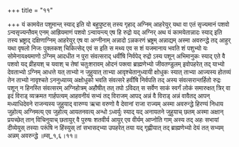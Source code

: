 +++
title = "११"

+++
यं कामयेत पशुमान्त् स्याद् इति यो बहुपुष्टस् तस्य गृहाद् अग्निम् आहरेयुर् यथा वा एतं सृज्यमानं पशवो ऽन्वसृज्यन्तैवम् एनम् आह्रियमाणं पशवो ऽन्वायन्त्य् एष हि रुद्रो यद् अग्निर् अथ यं कामयेतान्नादः स्याद् इति तस्य भ्रष्ट्राद् दक्षिणाग्निम् आहरेयुर् एष वा अग्नीनाम् अन्नादो ऽन्नकरणं भ्रष्ट्रम् अन्नाद्यम् अस्मा अवरुन्द्धे तद् आहुर् यथा वृषलो निजः पुक्लकश् चिकित्सेद् एवं स इति स मथ्य एव स शं यजमानाय भवति शं पशुभ्यो यः सोमेनायक्ष्यमाणो ऽग्निम् आदधीत न पुरा संवत्सराद् धवींषि निर्वपेद् रुद्रो ऽस्य पशून् अभिमानुकः स्याद् एते वै पशवो यद् व्रीहयश् च यवाश् च तेषां चतुःशरावम् ओदनं पक्त्वा ब्राह्मणेभ्यो जीवतण्डुलम् इवोपहरेत् तद् याभ्यो देवताभ्यो ऽग्निम् आधत्ते यत् ताभ्यो न जुहुयात् ताभ्या आवृश्चेतानुध्यायी क्षोधुकः स्यात् ताभ्या आज्यस्य होतव्यं तेन ताभ्यो नावृश्चते ऽननुध्याय्य् अक्षोधुको भवति संवत्सरे हवींषि निर्वपति तद् अस्य संवत्सरान्तर्हितो रुद्रः पशून् न हिनस्ति संवत्सरम् अग्निहोत्रम् अहौषीत् तत् तपो ऽविदत् स सर्वेण साकं स्वर्गं लोकं समारुक्षत् त्रिर् वा इदं विराड् व्यक्रमत गार्हपत्यम् आहवनीयं सभ्यं तद् विराजम् आपद् अन्नं वै विराड् अन्नं वावैतद् आपन् मध्याधिदेवने राजन्यस्य जुहुयाद् वारुण्य ऋचा वरुणो वै देवानां राजा राज्यम् अस्मा अवरुन्द्धे हिरण्यं निधाय जुहोत्य् अग्निमत्य् एव जुहोत्य् आयतनवत्य् अन्धो ऽध्वर्युः स्याद् यद् अनायतने जुहुयाच् छतम् अस्मा अक्षान् प्रयच्छेत् तान् विचिनुयाच् छतायुर् वै पुरुषः शतवीर्य आयुर् एव वीर्यम् आप्नोति गाम् अस्य तद् अहः सभायां दीव्येयुस् तस्याः परूंषि न हिंस्युस् तां सभासद्भ्या उपहरेत् तया यद् गृह्णीयात् तद् ब्राह्मणेभ्यो देयं तत् सभ्यम् अन्नम् अवरुन्द्धे ॥म्स्_१,६।११॥  
    
